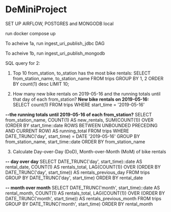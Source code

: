 # DeMiniProject

SET UP AIRFLOW, POSTGRES and MONGODB local

run docker compose up

To acheive 1a, run ingest_uri_publish_jdbc DAG

To acheive 1b, run ingest_uri_publish_mongodb

SQL query for 2:
1. Top 10 from_station, to_station has the most bike rentals:
SELECT from_station_name, to_station_name
FROM trips
GROUP BY 1, 2
ORDER BY count(1) desc
LIMIT 10;

2. How many new bike rentals on 2019-05-16 and the running totals until that day of each
from_station?
**New bike rentals on 2019-05-16:**
SELECT count(1)
FROM trips
WHERE  start_time = '2019-05-16'

**--the running totals until 2019-05-16 of each from_station?**
SELECT
    from_station_name,
    COUNT(1) AS new_rentals,
    SUM(COUNT(1)) OVER (ORDER BY start_time::date ROWS BETWEEN UNBOUNDED PRECEDING AND CURRENT ROW) AS running_total
FROM
    trips
WHERE
    DATE_TRUNC('day', start_time) = DATE '2019-05-16'
GROUP BY
    from_station_name, start_time::date
ORDER BY
    from_station_name

3. Calculate Day-over-Day (DoD), Month-over-Month (MoM) of bike rentals

**-- day over day**
SELECT
    DATE_TRUNC('day', start_time)::date AS rental_date,
    COUNT(1) AS rentals_total,
    LAG(COUNT(1)) OVER (ORDER BY DATE_TRUNC('day', start_time)) AS rentals_previous_day
FROM
    trips
GROUP BY
    DATE_TRUNC('day', start_time)
ORDER BY
    rental_date
    
**-- month over month**
SELECT
    DATE_TRUNC('month', start_time)::date AS rental_month,
    COUNT(1) AS rentals_total,
    LAG(COUNT(1)) OVER (ORDER BY DATE_TRUNC('month', start_time)) AS rentals_previous_month
FROM
    trips
GROUP BY
    DATE_TRUNC('month', start_time)
ORDER BY
    rental_month
